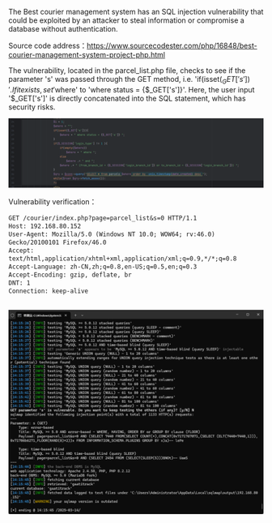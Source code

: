 

The Best courier management system has an SQL injection vulnerability that could be exploited by an attacker to steal information or compromise a database without authentication.



Source code address：https://www.sourcecodester.com/php/16848/best-courier-management-system-project-php.html





The vulnerability, located in the parcel_list.php file, checks to see if the parameter 's' was passed through the GET method, i.e. 'if(isset($_GET['s'])'. If it exists, set '$where' to 'where status = {$_GET['s']}'. Here, the user input '$_GET['s']' is directly concatenated into the SQL statement, which has security risks.

![image-20250314141521796](images/image-20250314141521796.png)



Vulnerability verification：

```
GET /courier/index.php?page=parcel_list&s=0 HTTP/1.1
Host: 192.168.80.152
User-Agent: Mozilla/5.0 (Windows NT 10.0; WOW64; rv:46.0) Gecko/20100101 Firefox/46.0
Accept: text/html,application/xhtml+xml,application/xml;q=0.9,*/*;q=0.8
Accept-Language: zh-CN,zh;q=0.8,en-US;q=0.5,en;q=0.3
Accept-Encoding: gzip, deflate, br
DNT: 1
Connection: keep-alive


```

![image-20250314141743476](images/image-20250314141743476.png)





































